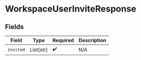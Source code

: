 # WorkspaceUserInviteResponse


## Fields

| Field              | Type               | Required           | Description        |
| ------------------ | ------------------ | ------------------ | ------------------ |
| `invited`          | List[*str*]        | :heavy_check_mark: | N/A                |